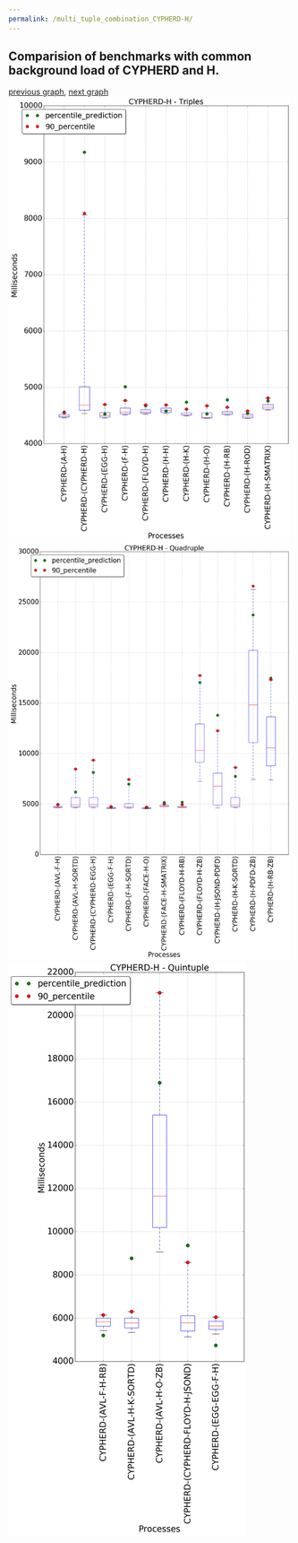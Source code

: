 ```yaml
---
permalink: /multi_tuple_combination_CYPHERD-H/
---
```



 ## Comparision of benchmarks with common background load of CYPHERD and H.

[previous graph](../multi_tuple_combination_CYPHERD-F/), [next graph](../multi_tuple_combination_CYPHERD-JSOND/)
![graph figure](./images/triple/CYPHERD/CYPHERD-H_box.png)![graph figure](./images/quadruple/CYPHERD/CYPHERD-H_box.png)![graph figure](./images/quintuple/CYPHERD/CYPHERD-H_box.png)